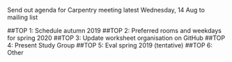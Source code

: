 Send out agenda for Carpentry meeting latest Wednesday, 14 Aug to mailing list

##TOP 1: Schedule autumn 2019
##TOP 2: Preferred rooms and weekdays for spring 2020
##TOP 3: Update worksheet organisation on GitHub
##TOP 4: Present Study Group
##TOP 5: Eval spring 2019 (tentative)
##TOP 6: Other
